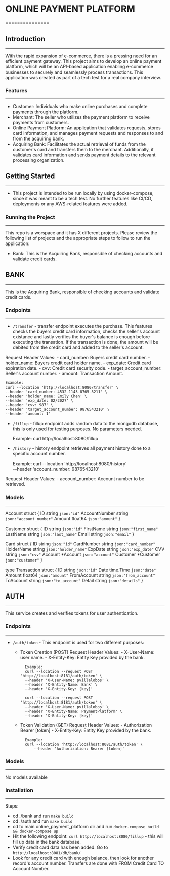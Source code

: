 # ONLINE PAYMENT PLATFORM
===============

## Introduction
------------

With the rapid expansion of e-commerce, there is a pressing need for an efficient payment gateway. This project aims to develop an online payment platform, which will be an API-based application enabling e-commerce businesses to securely and seamlessly process transactions. This application was created as part of a tech test for a real company interview.

### Features
------------

* Customer: Individuals who make online purchases and complete payments through the platform.
* Merchant: The seller who utilizes the payment platform to receive payments from customers.
* Online Payment Platform: An application that validates requests, stores card information, and manages payment requests and responses to and from the acquiring bank.
* Acquiring Bank: Facilitates the actual retrieval of funds from the customer's card and transfers them to the merchant. Additionally, it validates card information and sends payment details to the relevant processing organization.

## Getting Started
---------------

<!-- ### Prerequisites
------------

* List of prerequisites to run the project
* List of dependencies required -->

* This project is intended to be run locally by using docker-compose, since it was meant to be a tech test. No further features like CI/CD, deployments or any AWS-related features were added. 

### Running the Project
-------------------

This repo is a worspace and it has X different projects. Please review the following list of projects and the appropriate steps to follow to run the application:

* Bank: This is the Acquiring Bank, responsible of checking accounts and validate credit cards. 


## BANK
-----------------
This is the Acquiring Bank, responsible of checking accounts and validate credit cards.


### Endpoints
------------

* `/transfer` - transfer endpoint executes the purchase. This features checks the buyers credit card information, checks the seller's account existance and lastly verifies the buyer's balance is enough before executing the transation. If the transaction is done, the amount will be debited from the credit card and added to the seller's account.

Request Header Values:
    - card_number: Buyers credit card number.
    - holder_name: Buyers credit card holder name.
    - exp_date: Credit card expiration date.
    - cvv: Credit card security code.
    - target_account_number: Seller's account number.
    - amount: Transaction Amount.

    Example:
    curl --location 'http://localhost:8080/transfer' \
    --header 'card_number: 4532-1143-8765-3211' \
    --header 'holder_name: Emily Chen' \
    --header 'exp_date: 02/2027' \
    --header 'cvv: 987' \
    --header 'target_account_number: 9876543210' \
    --header 'amount: 1'

* `/fillup` - fillup endpoint adds random data to the mongodb database, this is only used for testing purposes. No parameters needed.

    Example:
    curl http://localhost:8080/fillup

* `/history` - history endpoint retrieves all payment history done to a specific account number.

    Example:
    curl --location 'http://localhost:8080/history' \
    --header 'account_number: 9876543210'

Request Header Values:
    - account_number: Account number to be retrieved.


### Models
---------
Account struct {
	ID            string  `json:"id"`
	AccountNumber string  `json:"account_number"`
	Amount        float64 `json:"amount"`
}

Customer struct {
	ID        string `json:"id"`
	FirstName string `json:"first_name"`
	LastName  string `json:"last_name"`
	Email     string `json:"email"`
}

Card struct {
	ID         string    `json:"id"`
	CardNumber string    `json:"card_number"`
	HolderName string    `json:"holder_name"`
	ExpDate    string    `json:"exp_date"`
	CVV        string    `json:"cvv"`
	Account    *Account  `json:"account"`
	Customer   *Customer `json:"customer"`
}

type Transaction struct {
	ID          string    `json:"id"`
	Date        time.Time `json:"date"`
	Amount      float64   `json:"amount"`
	FromAccount string    `json:"from_account"`
	ToAccount   string    `json:"to_account"`
	Detail      string    `json:"details"`
}


## AUTH
-----------------
This service creates and verifies tokens for user authentication.

### Endpoints
------------

* `/auth/token` - This endpoint is used for two different purposes:
    - Token Creation (POST)
        Request Header Values:
            - X-User-Name: user name.
            - X-Entity-Key: Entity Key provided by the bank.

            Example:
            curl --location --request POST 'http://localhost:8181/auth/token' \
            --header 'X-User-Name: pvillalobos' \
            --header 'X-Entity-Name: Bank' \
            --header 'X-Entity-Key: [key]'

            curl --location --request POST 'http://localhost:8181/auth/token' \
            --header 'X-User-Name: pvillalobos' \
            --header 'X-Entity-Name: PaymentPlatform' \
            --header 'X-Entity-Key: [key]'

    - Token Validation (GET)
        Request Header Values:
            - Authorization Bearer [token]
            - X-Entity-Key: Entity Key provided by the bank.

            Example:
            curl --location 'http://localhost:8081/auth/token' \
                --header 'Authorization: Bearer [token]'


### Models
---------
No models available




### Installation
------------
Steps:
* cd ./bank and run `make build`
* cd ./auth and run `make build`
* cd to main online_payment_platform dir and run `docker-compose build && docker-compose up`
* Hit the following endpoint: `curl http://localhost:8080/fillup` - this will fill up data in the bank database.
* Verify credit card data has been added. Go to `http://localhost:8081/db/bank/`
* Look for any credit card with enough balance, then look for another record's account number. Transfers are done with FROM Credit Card TO Account Number.